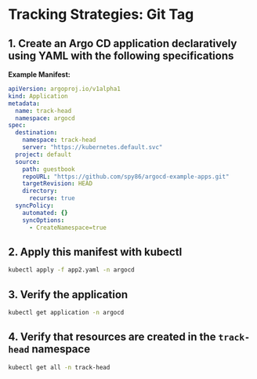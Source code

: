 # Tracking Strategies: Git Tag

## 1. Create an Argo CD application declaratively using YAML with the following specifications

**Example Manifest:**

```yaml
apiVersion: argoproj.io/v1alpha1
kind: Application
metadata:
  name: track-head
  namespace: argocd
spec:
  destination:
    namespace: track-head
    server: "https://kubernetes.default.svc"
  project: default
  source:
    path: guestbook
    repoURL: "https://github.com/spy86/argocd-example-apps.git"
    targetRevision: HEAD
    directory:
      recurse: true
  syncPolicy:
    automated: {}
    syncOptions:
      - CreateNamespace=true
```

## 2. Apply this manifest with kubectl

```bash
kubectl apply -f app2.yaml -n argocd
```

## 3. Verify the application

```bash
kubectl get application -n argocd
```

## 4. Verify that resources are created in the `track-head` namespace

```bash
kubectl get all -n track-head
```
